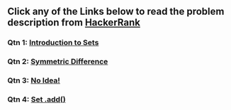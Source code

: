 ## Click any of the Links below to read the problem description from [HackerRank](https://www.hackerrank.com/)

### Qtn 1: [Introduction to Sets](https://www.hackerrank.com/challenges/py-introduction-to-sets/problem?isFullScreen=true)

### Qtn 2: [Symmetric Difference](https://www.hackerrank.com/challenges/symmetric-difference/problem?isFullScreen=true)

### Qtn 3: [No Idea!](https://www.hackerrank.com/challenges/no-idea/problem?isFullScreen=true)

### Qtn 4: [Set .add()](https://www.hackerrank.com/challenges/py-set-add/problem?isFullScreen=true)
